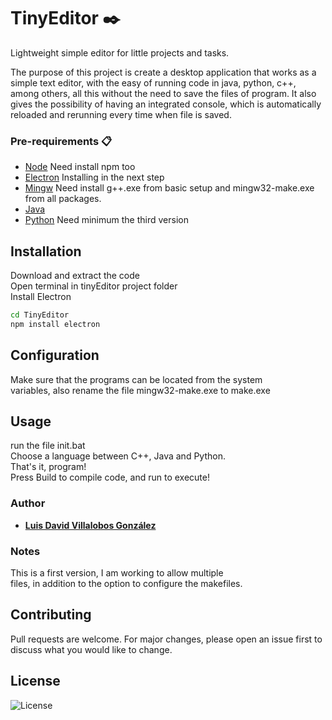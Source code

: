 # TinyEditor ✒️
Lightweight simple editor for little projects and tasks.

The purpose of this project is create a desktop application that works as a simple text editor, 
with the easy of running code in java, python, c++, among others, all this without the need to 
save the files of program. It also gives the possibility of having an integrated console, which 
is automatically reloaded and rerunning every time when file is saved.
### Pre-requirements 📋
* 	[Node](https://nodejs.org/es/) Need install npm too 
* 	[Electron](https://nodejs.org/es/) Installing in the next step
* 	[Mingw](https://osdn.net/projects/mingw/releases/) Need install g++.exe from basic setup and mingw32-make.exe from all packages.
* 	[Java](https://www.oracle.com/java/technologies/javase-downloads.html)
* 	[Python](https://www.python.org/) Need minimum the third version


## Installation
Download and extract the code  
Open terminal in tinyEditor project folder  
Install Electron
~~~cmd
cd TinyEditor
npm install electron
~~~

## Configuration
Make sure that the programs can be located from the system   
variables, also rename the file mingw32-make.exe to make.exe  

## Usage  
run the file init.bat  
Choose a language between C++, Java and Python.  
That's it, program!  
Press Build to compile code, and run to execute!

### Author 
* **[Luis David Villalobos González](https://github.com/DavidVillalobos)** 

### Notes
This is a first version, I am working to allow multiple   
files, in addition to the option to configure the makefiles.  

## Contributing
Pull requests are welcome. For major changes, please open an issue first to discuss what you would like to change.

## License
![License](https://img.shields.io/bower/l/bootstrap)
